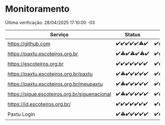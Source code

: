 # Monitoramento

Última verificação: 28/04/2025 17:10:00 -03

|Serviço|Status|Últimas 24h|
|---|---|---|
|https://github.com|<span title="2025-04-21: OK=23">✔️</span><span title="2025-04-22: OK=23">✔️</span><span title="2025-04-23: OK=23">✔️</span><span title="2025-04-24: OK=23">✔️</span><span title="2025-04-25: OK=23">✔️</span><span title="2025-04-26: OK=22, Falhas=1">⚠️</span><span title="2025-04-27: OK=20">✔️</span>|<span title="27/04/2025 18:07:00 -03 : 200">✔️</span><span title="27/04/2025 19:08:00 -03 : 200">✔️</span><span title="27/04/2025 20:08:00 -03 : 200">✔️</span><span title="27/04/2025 21:47:00 -03 : 200">✔️</span><span title="27/04/2025 23:27:00 -03 : 200">✔️</span><span title="28/04/2025 00:34:00 -03 : 200">✔️</span><span title="28/04/2025 01:12:00 -03 : 200">✔️</span><span title="28/04/2025 02:13:00 -03 : 200">✔️</span><span title="28/04/2025 03:21:00 -03 : 200">✔️</span><span title="28/04/2025 04:35:00 -03 : 200">✔️</span><span title="28/04/2025 05:30:00 -03 : 200">✔️</span><span title="28/04/2025 07:43:00 -03 : 200">✔️</span><span title="28/04/2025 08:30:00 -03 : 200">✔️</span><span title="28/04/2025 09:17:00 -03 : 200">✔️</span><span title="28/04/2025 10:33:00 -03 : 200">✔️</span><span title="28/04/2025 11:10:00 -03 : 200">✔️</span><span title="28/04/2025 12:09:00 -03 : 200">✔️</span><span title="28/04/2025 13:11:00 -03 : 200">✔️</span><span title="28/04/2025 14:08:00 -03 : 200">✔️</span><span title="28/04/2025 15:13:00 -03 : 200">✔️</span><span title="28/04/2025 16:07:00 -03 : 200">✔️</span><span title="28/04/2025 17:10:00 -03 : 200">✔️</span>|
|https://paxtu.escoteiros.org.br|<span title="2025-04-21: OK=23">✔️</span><span title="2025-04-22: OK=22, Falhas=1">⚠️</span><span title="2025-04-23: OK=23">✔️</span><span title="2025-04-24: OK=22, Falhas=1">⚠️</span><span title="2025-04-25: OK=23">✔️</span><span title="2025-04-26: OK=22, Falhas=1">⚠️</span><span title="2025-04-27: OK=20">✔️</span>|<span title="27/04/2025 18:07:00 -03 : 200">✔️</span><span title="27/04/2025 19:08:00 -03 : 200">✔️</span><span title="27/04/2025 20:08:00 -03 : 200">✔️</span><span title="27/04/2025 21:47:00 -03 : 200">✔️</span><span title="27/04/2025 23:27:00 -03 : 200">✔️</span><span title="28/04/2025 00:34:00 -03 : 200">✔️</span><span title="28/04/2025 01:12:00 -03 : 200">✔️</span><span title="28/04/2025 02:13:00 -03 : 200">✔️</span><span title="28/04/2025 03:21:00 -03 : 200">✔️</span><span title="28/04/2025 04:35:00 -03 : 200">✔️</span><span title="28/04/2025 05:30:00 -03 : 200">✔️</span><span title="28/04/2025 07:43:00 -03 : 200">✔️</span><span title="28/04/2025 08:30:00 -03 : 200">✔️</span><span title="28/04/2025 09:17:00 -03 : 200">✔️</span><span title="28/04/2025 10:33:00 -03 : 200">✔️</span><span title="28/04/2025 11:10:00 -03 : 200">✔️</span><span title="28/04/2025 12:09:00 -03 : 200">✔️</span><span title="28/04/2025 13:11:00 -03 : 200">✔️</span><span title="28/04/2025 14:08:00 -03 : 200">✔️</span><span title="28/04/2025 15:13:00 -03 : 200">✔️</span><span title="28/04/2025 16:07:00 -03 : 200">✔️</span><span title="28/04/2025 17:10:00 -03 : 200">✔️</span>|
|https://escoteiros.org.br|<span title="2025-04-21: OK=23">✔️</span><span title="2025-04-22: OK=23">✔️</span><span title="2025-04-23: OK=23">✔️</span><span title="2025-04-24: OK=23">✔️</span><span title="2025-04-25: OK=23">✔️</span><span title="2025-04-26: OK=23">✔️</span><span title="2025-04-27: OK=20">✔️</span>|<span title="27/04/2025 18:07:00 -03 : 200">✔️</span><span title="27/04/2025 19:08:00 -03 : 200">✔️</span><span title="27/04/2025 20:08:00 -03 : 200">✔️</span><span title="27/04/2025 21:47:00 -03 : 200">✔️</span><span title="27/04/2025 23:27:00 -03 : 200">✔️</span><span title="28/04/2025 00:34:00 -03 : 200">✔️</span><span title="28/04/2025 01:12:00 -03 : 200">✔️</span><span title="28/04/2025 02:13:00 -03 : 200">✔️</span><span title="28/04/2025 03:21:00 -03 : 200">✔️</span><span title="28/04/2025 04:35:00 -03 : 200">✔️</span><span title="28/04/2025 05:30:00 -03 : 200">✔️</span><span title="28/04/2025 07:43:00 -03 : 200">✔️</span><span title="28/04/2025 08:30:00 -03 : 200">✔️</span><span title="28/04/2025 09:17:00 -03 : 200">✔️</span><span title="28/04/2025 10:33:00 -03 : 200">✔️</span><span title="28/04/2025 11:10:00 -03 : 200">✔️</span><span title="28/04/2025 12:09:00 -03 : 200">✔️</span><span title="28/04/2025 13:11:00 -03 : 200">✔️</span><span title="28/04/2025 14:08:00 -03 : 200">✔️</span><span title="28/04/2025 15:13:00 -03 : 200">✔️</span><span title="28/04/2025 16:07:00 -03 : 200">✔️</span><span title="28/04/2025 17:10:00 -03 : 200">✔️</span>|
|https://paxtu.escoteiros.org.br/paxtu|<span title="2025-04-21: OK=23">✔️</span><span title="2025-04-22: OK=21, Falhas=2">⚠️</span><span title="2025-04-23: OK=23">✔️</span><span title="2025-04-24: OK=23">✔️</span><span title="2025-04-25: OK=23">✔️</span><span title="2025-04-26: OK=23">✔️</span><span title="2025-04-27: OK=20">✔️</span>|<span title="27/04/2025 18:07:00 -03 : 200">✔️</span><span title="27/04/2025 19:08:00 -03 : 200">✔️</span><span title="27/04/2025 20:08:00 -03 : 200">✔️</span><span title="27/04/2025 21:47:00 -03 : 200">✔️</span><span title="27/04/2025 23:27:00 -03 : 200">✔️</span><span title="28/04/2025 00:34:00 -03 : 200">✔️</span><span title="28/04/2025 01:12:00 -03 : 200">✔️</span><span title="28/04/2025 02:13:00 -03 : 200">✔️</span><span title="28/04/2025 03:21:00 -03 : 200">✔️</span><span title="28/04/2025 04:35:00 -03 : 200">✔️</span><span title="28/04/2025 05:30:00 -03 : 200">✔️</span><span title="28/04/2025 07:43:00 -03 : 200">✔️</span><span title="28/04/2025 08:30:00 -03 : 200">✔️</span><span title="28/04/2025 09:17:00 -03 : 200">✔️</span><span title="28/04/2025 10:33:00 -03 : 200">✔️</span><span title="28/04/2025 11:10:00 -03 : 200">✔️</span><span title="28/04/2025 12:09:00 -03 : 200">✔️</span><span title="28/04/2025 13:11:00 -03 : 200">✔️</span><span title="28/04/2025 14:08:00 -03 : 200">✔️</span><span title="28/04/2025 15:13:00 -03 : 200">✔️</span><span title="28/04/2025 16:07:00 -03 : 200">✔️</span><span title="28/04/2025 17:10:00 -03 : 200">✔️</span>|
|https://paxtu.escoteiros.org.br/meupaxtu|<span title="2025-04-21: OK=23">✔️</span><span title="2025-04-22: OK=22, Falhas=1">⚠️</span><span title="2025-04-23: OK=23">✔️</span><span title="2025-04-24: OK=23">✔️</span><span title="2025-04-25: OK=23">✔️</span><span title="2025-04-26: OK=23">✔️</span><span title="2025-04-27: OK=20">✔️</span>|<span title="27/04/2025 18:07:00 -03 : 200">✔️</span><span title="27/04/2025 19:08:00 -03 : 200">✔️</span><span title="27/04/2025 20:08:00 -03 : 200">✔️</span><span title="27/04/2025 21:47:00 -03 : 200">✔️</span><span title="27/04/2025 23:27:00 -03 : 200">✔️</span><span title="28/04/2025 00:34:00 -03 : 200">✔️</span><span title="28/04/2025 01:12:00 -03 : 200">✔️</span><span title="28/04/2025 02:13:00 -03 : 200">✔️</span><span title="28/04/2025 03:21:00 -03 : 200">✔️</span><span title="28/04/2025 04:35:00 -03 : 200">✔️</span><span title="28/04/2025 05:30:00 -03 : 200">✔️</span><span title="28/04/2025 07:43:00 -03 : 200">✔️</span><span title="28/04/2025 08:30:00 -03 : 200">✔️</span><span title="28/04/2025 09:17:00 -03 : 200">✔️</span><span title="28/04/2025 10:33:00 -03 : 200">✔️</span><span title="28/04/2025 11:10:00 -03 : 200">✔️</span><span title="28/04/2025 12:09:00 -03 : 200">✔️</span><span title="28/04/2025 13:11:00 -03 : 200">✔️</span><span title="28/04/2025 14:08:00 -03 : 200">✔️</span><span title="28/04/2025 15:13:00 -03 : 200">✔️</span><span title="28/04/2025 16:07:00 -03 : 200">✔️</span><span title="28/04/2025 17:10:00 -03 : 200">✔️</span>|
|https://sigue.escoteiros.org.br/siguenacional|<span title="2025-04-21: OK=23">✔️</span><span title="2025-04-22: OK=22, Falhas=1">⚠️</span><span title="2025-04-23: OK=23">✔️</span><span title="2025-04-24: OK=23">✔️</span><span title="2025-04-25: OK=23">✔️</span><span title="2025-04-26: OK=23">✔️</span><span title="2025-04-27: OK=20">✔️</span>|<span title="27/04/2025 18:07:00 -03 : 200">✔️</span><span title="27/04/2025 19:08:00 -03 : 200">✔️</span><span title="27/04/2025 20:08:00 -03 : 200">✔️</span><span title="27/04/2025 21:47:00 -03 : 200">✔️</span><span title="27/04/2025 23:27:00 -03 : 200">✔️</span><span title="28/04/2025 00:34:00 -03 : 200">✔️</span><span title="28/04/2025 01:12:00 -03 : 200">✔️</span><span title="28/04/2025 02:13:00 -03 : 200">✔️</span><span title="28/04/2025 03:21:00 -03 : 200">✔️</span><span title="28/04/2025 04:35:00 -03 : 200">✔️</span><span title="28/04/2025 05:30:00 -03 : 200">✔️</span><span title="28/04/2025 07:43:00 -03 : 200">✔️</span><span title="28/04/2025 08:30:00 -03 : 200">✔️</span><span title="28/04/2025 09:17:00 -03 : 200">✔️</span><span title="28/04/2025 10:33:00 -03 : 200">✔️</span><span title="28/04/2025 11:10:00 -03 : 200">✔️</span><span title="28/04/2025 12:09:00 -03 : 200">✔️</span><span title="28/04/2025 13:11:00 -03 : 200">✔️</span><span title="28/04/2025 14:08:00 -03 : 200">✔️</span><span title="28/04/2025 15:13:00 -03 : 200">✔️</span><span title="28/04/2025 16:07:00 -03 : 200">✔️</span><span title="28/04/2025 17:10:00 -03 : 200">✔️</span>|
|https://id.escoteiros.org.br/|<span title="2025-04-21: OK=23">✔️</span><span title="2025-04-22: OK=23">✔️</span><span title="2025-04-23: OK=23">✔️</span><span title="2025-04-24: OK=23">✔️</span><span title="2025-04-25: OK=23">✔️</span><span title="2025-04-26: OK=23">✔️</span><span title="2025-04-27: OK=20">✔️</span>|<span title="27/04/2025 18:07:00 -03 : 200">✔️</span><span title="27/04/2025 19:08:00 -03 : 200">✔️</span><span title="27/04/2025 20:08:00 -03 : 200">✔️</span><span title="27/04/2025 21:47:00 -03 : 200">✔️</span><span title="27/04/2025 23:27:00 -03 : 200">✔️</span><span title="28/04/2025 00:34:00 -03 : 200">✔️</span><span title="28/04/2025 01:12:00 -03 : 200">✔️</span><span title="28/04/2025 02:13:00 -03 : 200">✔️</span><span title="28/04/2025 03:21:00 -03 : 200">✔️</span><span title="28/04/2025 04:35:00 -03 : 200">✔️</span><span title="28/04/2025 05:30:00 -03 : 200">✔️</span><span title="28/04/2025 07:43:00 -03 : 200">✔️</span><span title="28/04/2025 08:30:00 -03 : 200">✔️</span><span title="28/04/2025 09:17:00 -03 : 200">✔️</span><span title="28/04/2025 10:33:00 -03 : 200">✔️</span><span title="28/04/2025 11:10:00 -03 : 200">✔️</span><span title="28/04/2025 12:10:00 -03 : 200">✔️</span><span title="28/04/2025 13:11:00 -03 : 200">✔️</span><span title="28/04/2025 14:08:00 -03 : 200">✔️</span><span title="28/04/2025 15:13:00 -03 : 200">✔️</span><span title="28/04/2025 16:07:00 -03 : 200">✔️</span><span title="28/04/2025 17:10:00 -03 : 200">✔️</span>|
|Paxtu Login|<span title="2025-04-21: OK=23">✔️</span><span title="2025-04-22: OK=22, Falhas=1">⚠️</span><span title="2025-04-23: OK=23">✔️</span><span title="2025-04-24: OK=23">✔️</span><span title="2025-04-25: OK=23">✔️</span><span title="2025-04-26: OK=23">✔️</span><span title="2025-04-27: OK=20">✔️</span>|<span title="27/04/2025 18:07:00 -03 : 200">✔️</span><span title="27/04/2025 19:08:00 -03 : 200">✔️</span><span title="27/04/2025 20:08:00 -03 : 200">✔️</span><span title="27/04/2025 21:47:00 -03 : 200">✔️</span><span title="27/04/2025 23:27:00 -03 : 200">✔️</span><span title="28/04/2025 00:34:00 -03 : 200">✔️</span><span title="28/04/2025 01:12:00 -03 : 200">✔️</span><span title="28/04/2025 02:13:00 -03 : 200">✔️</span><span title="28/04/2025 03:21:00 -03 : 200">✔️</span><span title="28/04/2025 04:35:00 -03 : 200">✔️</span><span title="28/04/2025 05:30:00 -03 : 200">✔️</span><span title="28/04/2025 07:43:00 -03 : 200">✔️</span><span title="28/04/2025 08:30:00 -03 : 200">✔️</span><span title="28/04/2025 09:17:00 -03 : 200">✔️</span><span title="28/04/2025 10:33:00 -03 : 200">✔️</span><span title="28/04/2025 11:10:00 -03 : 200">✔️</span><span title="28/04/2025 12:10:00 -03 : 200">✔️</span><span title="28/04/2025 13:11:00 -03 : 200">✔️</span><span title="28/04/2025 14:08:00 -03 : 200">✔️</span><span title="28/04/2025 15:13:00 -03 : 200">✔️</span><span title="28/04/2025 16:07:00 -03 : 200">✔️</span><span title="28/04/2025 17:10:00 -03 : 200">✔️</span>|
